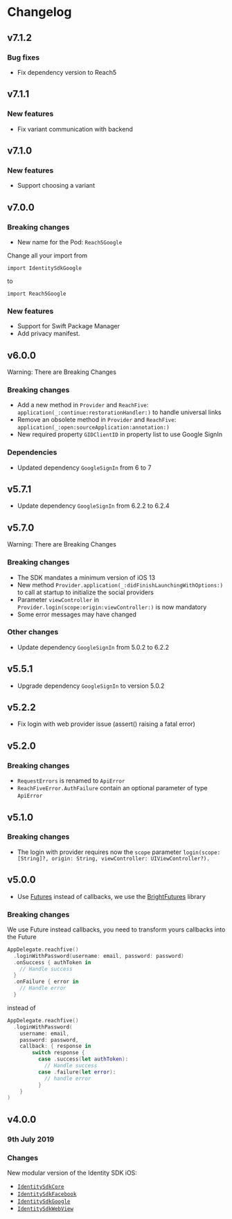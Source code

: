 # Changelog

## v7.1.2
### Bug fixes
- Fix dependency version to Reach5

## v7.1.1
### New features
- Fix variant communication with backend

## v7.1.0
### New features
- Support choosing a variant

## v7.0.0
### Breaking changes
- New name for the Pod: `Reach5Google`

Change all your import from 
```
import IdentitySdkGoogle
```
to
```
import Reach5Google
```

### New features
- Support for Swift Package Manager
- Add privacy manifest.

## v6.0.0

Warning: There are Breaking Changes

### Breaking changes
- Add a new method in `Provider` and `ReachFive`: `application(_:continue:restorationHandler:)` to handle universal links
- Remove an obsolete method in `Provider` and `ReachFive`: `application(_:open:sourceApplication:annotation:)`
- New required property `GIDClientID` in property list to use Google SignIn

### Dependencies
- Updated dependency `GoogleSignIn` from 6 to 7

## v5.7.1
- Update dependency `GoogleSignIn` from 6.2.2 to 6.2.4

## v5.7.0

Warning: There are Breaking Changes

### Breaking changes
- The SDK mandates a minimum version of iOS 13
- New method `Provider.application(_:didFinishLaunchingWithOptions:)` to call at startup to initialize the social providers
- Parameter `viewController` in `Provider.login(scope:origin:viewController:)` is now mandatory
- Some error messages may have changed

### Other changes
- Update dependency `GoogleSignIn` from 5.0.2 to 6.2.2

## v5.5.1
- Upgrade dependency `GoogleSignIn` to version 5.0.2

## v5.2.2
- Fix login with web provider issue (assert() raising a fatal error)

## v5.2.0
### Breaking changes
- `RequestErrors` is renamed to `ApiError`
- `ReachFiveError.AuthFailure` contain an optional parameter of type `ApiError`

## v5.1.0
### Breaking changes
- The login with provider requires now the `scope` parameter `login(scope: [String]?, origin: String, viewController: UIViewController?).`

## v5.0.0

- Use [Futures](https://github.com/Thomvis/BrightFutures) instead of callbacks, we use the [BrightFutures](https://github.com/Thomvis/BrightFutures) library

### Breaking changes
We use Future instead callbacks, you need to transform yours callbacks into the Future
```swift
AppDelegate.reachfive()
  .loginWithPassword(username: email, password: password)
  .onSuccess { authToken in
    // Handle success
  }
  .onFailure { error in
    // Handle error
  }
```

instead of

```swift
AppDelegate.reachfive()
  .loginWithPassword(
    username: email,
    password: password,
    callback: { response in
        switch response {
          case .success(let authToken):
            // Handle success
          case .failure(let error):
            // handle error
          }
    }
)
```


## v4.0.0

### 9th July 2019

### Changes

New modular version of the Identity SDK iOS:

- [`IdentitySdkCore`](IdentitySdkCore)
- [`IdentitySdkFacebook`](IdentitySdkFacebook)
- [`IdentitySdkGoogle`](IdentitySdkGoogle)
- [`IdentitySdkWebView`](IdentitySdkWebView)
